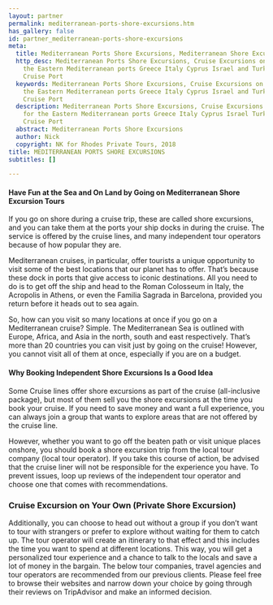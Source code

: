 ```yaml
---
layout: partner
permalink: mediterranean-ports-shore-excursions.htm
has_gallery: false
id: partner_mediterranean-ports-shore-excursions
meta:
  title: Mediterranean Ports Shore Excursions, Mediterranean Shore Excursions
  http_desc: Mediterranean Ports Shore Excursions, Cruise Excursions on Your Own for
    the Eastern Mediterranean ports Greece Italy Cyprus Israel and Turkey, Rhodes
    Cruise Port
  keywords: Mediterranean Ports Shore Excursions, Cruise Excursions on Your Own for
    the Eastern Mediterranean ports Greece Italy Cyprus Israel and Turkey, Rhodes
    Cruise Port
  description: Mediterranean Ports Shore Excursions, Cruise Excursions on Your Own
    for the Eastern Mediterranean ports Greece Italy Cyprus Israel Turkey, Rhodes
    Cruise Port
  abstract: Mediterranean Ports Shore Excursions
  author: Nick
  copyright: NK for Rhodes Private Tours, 2018
title: MEDITERRANEAN PORTS SHORE EXCURSIONS
subtitles: []

---
```

#### Have Fun at the Sea and On Land by Going on Mediterranean Shore Excursion Tours

If you go on shore during a cruise trip, these are called shore excursions, and you can take them at the ports your ship docks in during the cruise. The service is offered by the cruise lines, and many independent tour operators because of how popular they are.

Mediterranean cruises, in particular, offer tourists a unique opportunity to visit some of the best locations that our planet has to offer. That’s because these dock in ports that give access to iconic destinations. All you need to do is to get off the ship and head to the Roman Colosseum in Italy, the Acropolis in Athens, or even the Familia Sagrada in Barcelona, provided you return before it heads out to sea again.

So, how can you visit so many locations at once if you go on a Mediterranean cruise? Simple. The Mediterranean Sea is outlined with Europe, Africa, and Asia in the north, south and east respectively. That’s more than 20 countries you can visit just by going on the cruise! However, you cannot visit all of them at once, especially if you are on a budget.

#### Why Booking Independent Shore Excursions Is a Good Idea

Some Cruise lines offer shore excursions as part of the cruise (all-inclusive package), but most of them sell you the shore excursions at the time you book your cruise.  If you need to save money and want a full experience, you can always join a group that wants to explore areas that are not offered by the cruise line.

However, whether you want to go off the beaten path or visit unique places onshore, you should book a shore excursion trip from the local tour company (local tour operator).  If you take this course of action, be advised that the cruise liner will not be responsible for the experience you have. To prevent issues, loop up reviews of the independent tour operator and choose one that comes with recommendations.                                                                           

### Cruise Excursion on Your Own (Private Shore Excursion)

Additionally, you can choose to head out without a group if you don’t want to tour with strangers or prefer to explore without waiting for them to catch up. The tour operator will create an itinerary to that effect and this includes the time you want to spend at different locations. This way, you will get a personalized tour experience and a chance to talk to the locals and save a lot of money in the bargain. The below tour companies, travel agencies and tour operators are recommended from our previous clients. Please feel free to browse their websites and narrow down your choice by going through their reviews on TripAdvisor and make an informed decision.